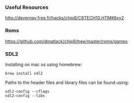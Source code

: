 ### Useful Resources
http://devernay.free.fr/hacks/chip8/C8TECH10.HTM#8xy2

### Roms
https://github.com/dmatlack/chip8/tree/master/roms/games

### SDL2
Installing on mac os using homebrew:
```
brew install sdl2
```
Paths to the header files and library files can be found using:
```
sdl2-config --cflags
sdl2-config --libs
```
